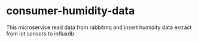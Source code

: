 # consumer-humidity-data
This microservice read data from rabbitmq and insert humidity data extract from iot sensors to influxdb
